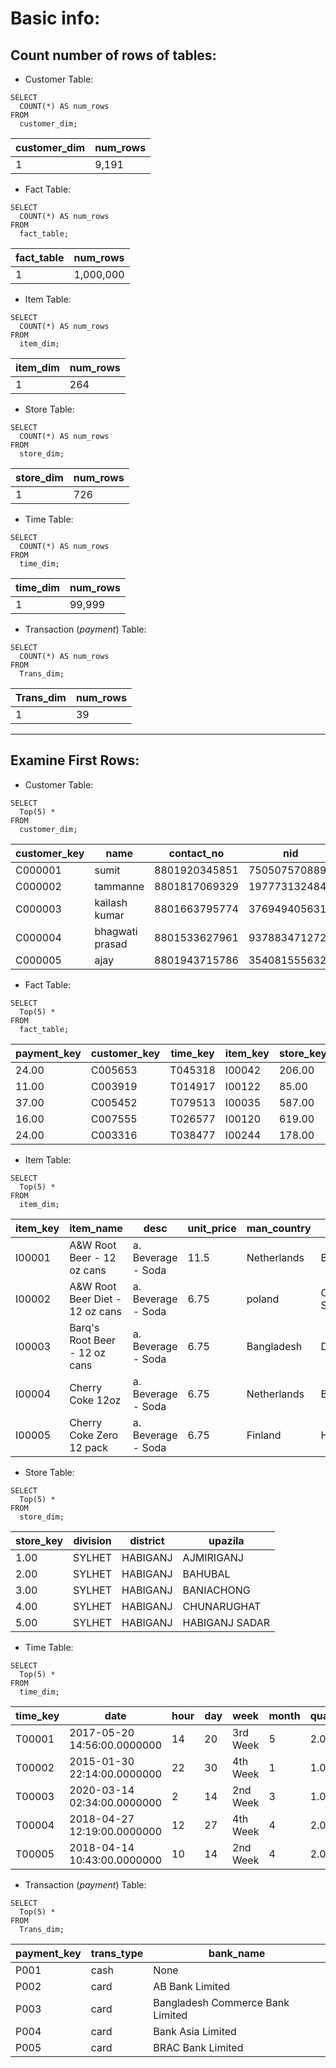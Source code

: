 # Basic info:

## Count number of rows of tables:
- Customer Table:
```
SELECT 
  COUNT(*) AS num_rows 
FROM 
  customer_dim;

```
|  customer_dim| num_rows |
|--|--|
| 1 |9,191  |

- Fact Table:
```
SELECT 
  COUNT(*) AS num_rows 
FROM 
  fact_table;

```

|  fact_table| num_rows |
|--|--|
| 1 |1,000,000|

- Item Table:
```
SELECT 
  COUNT(*) AS num_rows 
FROM 
  item_dim;

```

|  item_dim| num_rows |
|--|--|
| 1 |264|

- Store Table:
```
SELECT 
  COUNT(*) AS num_rows 
FROM 
  store_dim;

```

|  store_dim| num_rows |
|--|--|
| 1 |726|

- Time Table:
```
SELECT 
  COUNT(*) AS num_rows 
FROM 
  time_dim;

```

|  time_dim| num_rows |
|--|--|
| 1 |99,999|

- Transaction (*payment*) Table:
```
SELECT 
  COUNT(*) AS num_rows 
FROM 
  Trans_dim;

```

|  Trans_dim| num_rows |
|--|--|
| 1 |39|
---
## Examine First Rows:
- Customer Table:
```
SELECT 
  Top(5) * 
FROM 
  customer_dim;

```
| customer_key |name  |contact_no |nid |
|--|--|--|--|
| C000001 |sumit  |8801920345851 | 7505075708899|
| C000002 | tammanne |8801817069329 | 1977731324842|
|C000003  | kailash kumar |8801663795774 |3769494056318 |
|  C000004|  bhagwati prasad|8801533627961 |9378834712725 |
| C000005 |  ajay|8801943715786 | 3540815556323|

- Fact Table:
```
SELECT 
  Top(5) * 
FROM 
  fact_table;

```


| payment_key|customer_key|time_key|item_key|store_key |quantity | unit|unit_price|total_price
|--|--|--|--|--|--|--|--|--|
| 24.00|C005653|T045318| I00042| 206.00|9|bottles|28|252
| 11.00| C003919|T014917| I00122|85.00 |3|ct|15|45
|37.00| C005452 |T079513|I00035|587.00 |8|cans|16|128
|  16.00|  C007555|T026577|I00120|619.00 |8|ct|9|72
| 24.00|  C003316|T038477| I00244|178.00 |5|oz|18|90
  
- Item Table:
```
SELECT 
  Top(5) * 
FROM 
  item_dim;

```


| item_key|item_name|desc|unit_price|man_country |supplier | unit|
|--|--|--|--|--|--|--|
| I00001|A&W Root Beer - 12 oz cans|a. Beverage - Soda| 11.5| Netherlands|Bolsius Boxmeer|cans
| I00002| A&W Root Beer Diet - 12 oz cans|a. Beverage - Soda| 6.75|poland |CHROMADURLIN S.A.S|cans
|I00003| Barq's Root Beer - 12 oz cans |a. Beverage - Soda|6.75|Bangladesh |DENIMACH LTD|cans
|  I00004|  Cherry Coke 12oz|a. Beverage - Soda|6.75|Netherlands |Bolsius Boxmeer|cans
| I00005|  Cherry Coke Zero 12 pack|a. Beverage - Soda| 6.75|Finland |HARDFORD AB|cans

- Store Table:
```
SELECT 
  Top(5) * 
FROM 
  store_dim;

```
| store_key |division  |district |upazila |
|--|--|--|--|
| 1.00 |SYLHET  |HABIGANJ | AJMIRIGANJ|
| 2.00 | SYLHET |HABIGANJ | BAHUBAL|
|3.00  | SYLHET |HABIGANJ |BANIACHONG |
|  4.00|  SYLHET|HABIGANJ |CHUNARUGHAT |
| 5.00 |  SYLHET|HABIGANJ | HABIGANJ SADAR|

- Time Table:
```
SELECT 
  Top(5) * 
FROM 
  time_dim;

```


| time_key|date|hour|day|week |month | quarter|year
|--|--|--|--|--|--|--|--|
| T00001|2017-05-20 14:56:00.0000000|14| 20| 3rd Week|5|2.00|2017
|T00002| 2015-01-30 22:14:00.0000000|22| 30|4th Week |1|1.00|2015
|T00003| 2020-03-14 02:34:00.0000000 |2|14|2nd Week |3|1.00|2020
|  T00004|  2018-04-27 12:19:00.0000000|12|27|4th Week|4|2.00|2018
| T00005|  2018-04-14 10:43:00.0000000|10| 14|2nd Week |4|2.00|2018
  
- Transaction (*payment*) Table:
```
SELECT 
  Top(5) * 
FROM 
  Trans_dim;

```
| payment_key |trans_type  |bank_name 
|--|--|--|
| P001 |cash  |None 
| P002 | card |AB Bank Limited 
|P003  | card |Bangladesh Commerce Bank Limited 
|  P004|  card|Bank Asia Limited 
| P005 |  card|BRAC Bank Limited 
